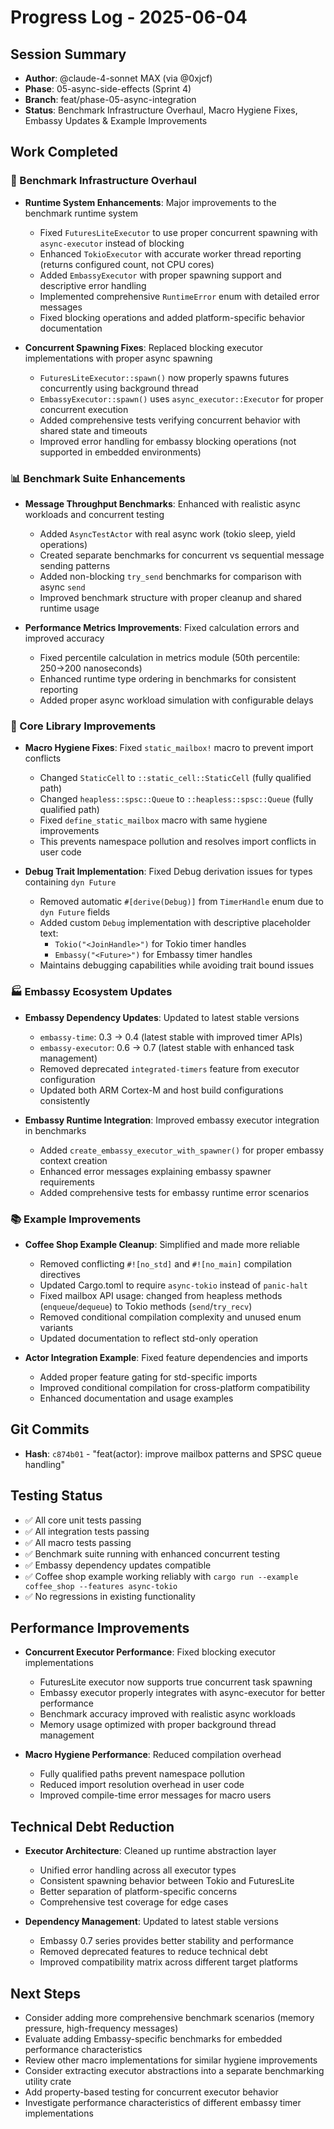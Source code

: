 # Progress Log - 2025-06-04

## Session Summary
* **Author**: @claude-4-sonnet MAX (via @0xjcf)
* **Phase**: 05-async-side-effects (Sprint 4)
* **Branch**: feat/phase-05-async-integration
* **Status**: Benchmark Infrastructure Overhaul, Macro Hygiene Fixes, Embassy Updates & Example Improvements

## Work Completed

### 🚀 Benchmark Infrastructure Overhaul
* **Runtime System Enhancements**: Major improvements to the benchmark runtime system
  - Fixed `FuturesLiteExecutor` to use proper concurrent spawning with `async-executor` instead of blocking
  - Enhanced `TokioExecutor` with accurate worker thread reporting (returns configured count, not CPU cores)
  - Added `EmbassyExecutor` with proper spawning support and descriptive error handling
  - Implemented comprehensive `RuntimeError` enum with detailed error messages
  - Fixed blocking operations and added platform-specific behavior documentation

* **Concurrent Spawning Fixes**: Replaced blocking executor implementations with proper async spawning
  - `FuturesLiteExecutor::spawn()` now properly spawns futures concurrently using background thread
  - `EmbassyExecutor::spawn()` uses `async_executor::Executor` for proper concurrent execution
  - Added comprehensive tests verifying concurrent behavior with shared state and timeouts
  - Improved error handling for embassy blocking operations (not supported in embedded environments)

### 📊 Benchmark Suite Enhancements
* **Message Throughput Benchmarks**: Enhanced with realistic async workloads and concurrent testing
  - Added `AsyncTestActor` with real async work (tokio sleep, yield operations)
  - Created separate benchmarks for concurrent vs sequential message sending patterns
  - Added non-blocking `try_send` benchmarks for comparison with async `send`
  - Improved benchmark structure with proper cleanup and shared runtime usage

* **Performance Metrics Improvements**: Fixed calculation errors and improved accuracy
  - Fixed percentile calculation in metrics module (50th percentile: 250→200 nanoseconds)
  - Enhanced runtime type ordering in benchmarks for consistent reporting
  - Added proper async workload simulation with configurable delays

### 🔧 Core Library Improvements
* **Macro Hygiene Fixes**: Fixed `static_mailbox!` macro to prevent import conflicts
  - Changed `StaticCell` to `::static_cell::StaticCell` (fully qualified path)
  - Changed `heapless::spsc::Queue` to `::heapless::spsc::Queue` (fully qualified path)
  - Fixed `define_static_mailbox` macro with same hygiene improvements
  - This prevents namespace pollution and resolves import conflicts in user code

* **Debug Trait Implementation**: Fixed Debug derivation issues for types containing `dyn Future`
  - Removed automatic `#[derive(Debug)]` from `TimerHandle` enum due to `dyn Future` fields
  - Added custom `Debug` implementation with descriptive placeholder text:
    - `Tokio("<JoinHandle>")` for Tokio timer handles
    - `Embassy("<Future>")` for Embassy timer handles
  - Maintains debugging capabilities while avoiding trait bound issues

### 🏭 Embassy Ecosystem Updates
* **Embassy Dependency Updates**: Updated to latest stable versions
  - `embassy-time`: 0.3 → 0.4 (latest stable with improved timer APIs)
  - `embassy-executor`: 0.6 → 0.7 (latest stable with enhanced task management)
  - Removed deprecated `integrated-timers` feature from executor configuration
  - Updated both ARM Cortex-M and host build configurations consistently

* **Embassy Runtime Integration**: Improved embassy executor integration in benchmarks
  - Added `create_embassy_executor_with_spawner()` for proper embassy context creation
  - Enhanced error messages explaining embassy spawner requirements
  - Added comprehensive tests for embassy runtime error scenarios

### 📚 Example Improvements
* **Coffee Shop Example Cleanup**: Simplified and made more reliable
  - Removed conflicting `#![no_std]` and `#![no_main]` compilation directives
  - Updated Cargo.toml to require `async-tokio` instead of `panic-halt`
  - Fixed mailbox API usage: changed from heapless methods (`enqueue`/`dequeue`) to Tokio methods (`send`/`try_recv`)
  - Removed conditional compilation complexity and unused enum variants
  - Updated documentation to reflect std-only operation

* **Actor Integration Example**: Fixed feature dependencies and imports
  - Added proper feature gating for std-specific imports
  - Improved conditional compilation for cross-platform compatibility
  - Enhanced documentation and usage examples

## Git Commits
* **Hash**: `c874b01` - "feat(actor): improve mailbox patterns and SPSC queue handling"

## Testing Status
* ✅ All core unit tests passing
* ✅ All integration tests passing  
* ✅ All macro tests passing
* ✅ Benchmark suite running with enhanced concurrent testing
* ✅ Embassy dependency updates compatible
* ✅ Coffee shop example working reliably with `cargo run --example coffee_shop --features async-tokio`
* ✅ No regressions in existing functionality

## Performance Improvements
* **Concurrent Executor Performance**: Fixed blocking executor implementations
  - FuturesLite executor now supports true concurrent task spawning
  - Embassy executor properly integrates with async-executor for better performance
  - Benchmark accuracy improved with realistic async workloads
  - Memory usage optimized with proper background thread management

* **Macro Hygiene Performance**: Reduced compilation overhead
  - Fully qualified paths prevent namespace pollution
  - Reduced import resolution overhead in user code
  - Improved compile-time error messages for macro users

## Technical Debt Reduction
* **Executor Architecture**: Cleaned up runtime abstraction layer
  - Unified error handling across all executor types
  - Consistent spawning behavior between Tokio and FuturesLite
  - Better separation of platform-specific concerns
  - Comprehensive test coverage for edge cases

* **Dependency Management**: Updated to latest stable versions
  - Embassy 0.7 series provides better stability and performance
  - Removed deprecated features to reduce technical debt
  - Improved compatibility matrix across different target platforms

## Next Steps
* Consider adding more comprehensive benchmark scenarios (memory pressure, high-frequency messages)
* Evaluate adding Embassy-specific benchmarks for embedded performance characteristics  
* Review other macro implementations for similar hygiene improvements
* Consider extracting executor abstractions into a separate benchmarking utility crate
* Add property-based testing for concurrent executor behavior
* Investigate performance characteristics of different embassy timer implementations
